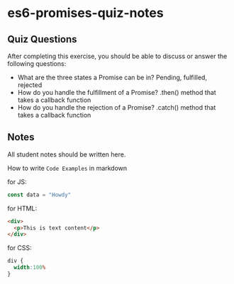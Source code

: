# es6-promises-quiz-notes

## Quiz Questions

After completing this exercise, you should be able to discuss or answer the following questions:

- What are the three states a Promise can be in?
Pending, fulfilled, rejected
- How do you handle the fulfillment of a Promise?
.then() method that takes a callback function
- How do you handle the rejection of a Promise?
.catch() method that takes a callback function

## Notes

All student notes should be written here.


How to write `Code Examples` in markdown

for JS:
```javascript
const data = "Howdy"
```

for HTML:
```html
<div>
  <p>This is text content</p>
</div>
```

for CSS:
```css
div {
  width:100%
}
```
